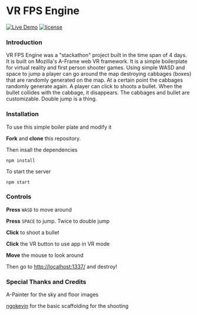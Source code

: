 # VR FPS Engine

[![Live Demo](https://img.shields.io/badge/Live-Demo-brightgreen.svg?style=plastic)](http://vr.herokuapp.com/) [![license](https://img.shields.io/github/license/mashape/apistatus.svg?style=plastic)](https://github.com/https://github.com/VRFPS/VR-FPS-Engine/blob/master/LICENSE)

### Introduction
VR FPS Engine was a "stackathon" project built in the time span of 4 days. It is built on Mozilla's A-Frame web VR framework. It is a simple boilerplate for virtual reality and first person shooter games. Using simple WASD and space to jump a player can go around the map destroying cabbages (boxes) that are randomly generated on the map. At a certain point the cabbages randomly generate again. A player can click to shoots a bullet. When the bullet collides with the cabbage, it disappears. The cabbages and bullet are customizable. Double jump is a thing.

### Installation
To use this simple boiler plate and modify it

**Fork** and **clone** this repository.

Then insall the dependencies

```
npm install
```

To start the server

```
npm start
```

### Controls

**Press** `WASD` to move around

**Press** `SPACE` to jump. Twice to double jump

**Click** to shoot a bullet

**Click** the VR button to use app in VR mode

**Move** the mouse to look around

Then go to [http://localhost:1337/](http://localhost:1337/) and destroy!

### Special Thanks and Credits
A-Painter for the sky and floor images

[ngokevin](https://github.com/ngokevin) for the basic scaffolding for the shooting
